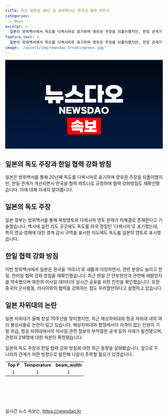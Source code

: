 ```yaml
---
title: 독도 영유권 20년 일 방위백서는 한국과 협력 파트너
categories:
  - News
excerpt: >
  일본이 방위백서에서 독도를 다케시마로 표기하며 영유권 주장을 되풀이했지만, 한일 관계가 개선되며 한국을 협력 파트너로 규정하고 협력을 강화했습니다. 한일 간 안보협력을 강조하면서 한국과의 관계를 중시한 것으로 보입니다. 최근 일본 자위대의 불상사들로 논란이 일어나고 있어 방위력 강화에 대한 주목이 집중되고 있습니다. 지금까지 도쿄에서 YTN 김세호입니다. (150자)
feature_text: >
  일본이 방위백서에서 독도를 다케시마로 표기하며 영유권 주장을 되풀이했지만, 한일 관계가 개선되며 한국을 협력 파트너로 규정하고 협력을 강화했습니다. 한일 간 안보협력을 강조하면서 한국과의 관계를 중시한 것으로 보입니다. 최근 일본 자위대의 불상사들로 논란이 일어나고 있어 방위력 강화에 대한 주목이 집중되고 있습니다. 지금까지 도쿄에서 YTN 김세호입니다. (150자)
image: '/assets/img/newsdao_breakingnews.jpg'
---
```


<p><img src="/assets/img/newsdao_breakingnews.jpg" alt="implanttips 속보" /></p>

<h2>일본의 독도 주장과 한일 협력 강화 방침</h2>

<p data-ke-size="size16">일본은 방위백서를 통해 20년째 독도를 다케시마로 표기하며 영유권 주장을 되풀이했지만, 한일 관계가 개선되면서 한국을 협력 파트너로 규정하며 협력 강화방침도 재확인했습니다. 이에 대해 자세히 알아봅니다.</p>

<h2 data-ke-size="size26">일본의 독도 주장</h2>

<p data-ke-size="size16">일본 정부는 방위백서를 통해 북방영토와 다케시마 영토 문제가 미해결로 존재한다고 기술했습니다. 백서에 실린 지도 곳곳에도 독도를 자국 명칭인 '다케시마'로 표기했는데, 특히 영공·영해에 대한 경계 감시 구역을 표시한 지도에도 독도를 일본의 영토로 표시했습니다.</p>

<h2 data-ke-size="size26">한일 협력 강화 방침</h2>

<p data-ke-size="size16">이번 방위백서에서 일본은 한국을 '파트너'로 새롭게 지칭하면서, 관련 분량도 늘리고 한일, 한미일 협력 강화 방침을 재확인했습니다. 최근 한일 간 안보현안과 관련해 재발방지를 약속했으며 북한의 미사일 데이터의 실시간 공유를 위한 진전을 확인했습니다. 또한 중국의 군사활동, 러시아와의 협력을 강화하는 점도 우려할만하다고 설명하고 있습니다.</p>

<h2 data-ke-size="size26">일본 자위대의 논란</h2>

<p data-ke-size="size16">일본 자위대가 올해 창설 70주년을 맞이했지만, 최근 해상자위대와 항공 자위대 내의 여러 불상사들로 논란이 일고 있습니다. 해상자위대와 함정에서의 자격이 없는 인원의 기밀 취급, 항공 자위대에서의 미사일 관련 정보의 부적절한 공개 등의 사례가 발견됐으며, 관련자 218명에 대한 처분이 확정됐습니다.</p>

<p data-ke-size="size16">일본의 독도 주장과 한일 협력 강화 방침에 대한 최근 동향을 살펴봤습니다. 앞으로 두 나라의 관계가 어떤 방향으로 발전해 나갈지 주목할 필요가 있겠습니다.</p>

<table style="width: 704px; height: 133px;">
<tbody>
<tr>
<td style="text-align: center; height: 17px;"><b>Top P</b></td>
<td style="text-align: center; height: 17px;"><b>Temperature</b></td>
<td style="text-align: center; height: 17px;"><b>beam_width</b></td>
</tr>
<tr>
<td style="text-align: center; height: 17px;">1</td>
<td style="text-align: center; height: 17px;">1</td>
<td style="text-align: center; height: 17px;">1</td>
</tr>
</tbody>
</table>
실시간 뉴스 속보는, <a href="https://newsdao.kr" rel="dofollow">https://newsdao.kr</a>



